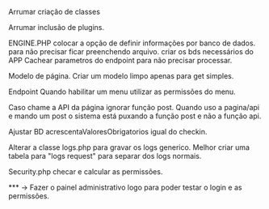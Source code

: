 

Arrumar criação de classes

Arrumar inclusão de plugins.



ENGINE.PHP
colocar a opção de definir informações por banco de dados.
para não precisar ficar preenchendo arquivo.
criar os bds necessários do APP
Cachear parametros do endpoint para não precisar processar.


Modelo de página.
Criar um modelo limpo apenas para get simples.


Endpoint
  Quando habilitar um menu utilizar as permissões do menu.

Caso chame a API da página ignorar função post.
  Quando uso a pagina/api e mando um post o sistema está puxando a função post e não a função api.

Ajustar BD
  acrescentaValoresObrigatorios igual do checkin.

  Alterar a classe logs.php para gravar os logs generico.
    Melhor criar uma tabela para "logs request" para separar dos logs normais.


Security.php
  checar e calcular as permissões.


*** -> Fazer o painel administrativo logo para poder testar o login e as permissões.